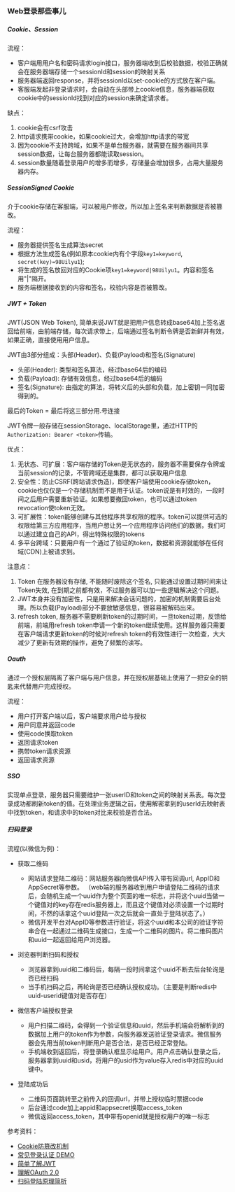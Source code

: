### Web登录那些事儿

##### Cookie、Session

流程：

* 客户端用用户名和密码请求login接口，服务器端收到后校验数据，校验正确就会在服务器端存储一个sessionId和session的映射关系
* 服务器端返回response，并将sessionId以set-cookie的方式放在客户端。
* 客服端发起非登录请求时，会自动在头部带上cookie信息，服务器端获取cookie中的sessionId找到对应的session来确定请求者。

缺点：

1. cookie会有csrf攻击
2. http请求携带cookie，如果cookie过大，会增加http请求的带宽
3. 因为cookie不支持跨域，如果不是单台服务器，就需要在服务器间共享session数据，让每台服务器都能读取session。
4. session数量随着登录用户的增多而增多，存储量会增加很多，占用大量服务器内存。

##### SessionSigned Cookie

介于cookie存储在客服端，可以被用户修改，所以加上签名来判断数据是否被篡改。

流程：

* 服务器提供签名生成算法secret
* 根据方法生成签名(例如原本cookie内有个字段`key1=keyword`, `secret(key)=98Uilyu1`);
* 将生成的签名放回对应的Cookie项`key1=keyword|98Uilyu1`。内容和签名用"|"隔开。
* 服务端根据接收到的内容和签名，校验内容是否被篡改。

##### JWT + Token

JWT(JSON Web Token), 简单来说JWT就是把用户信息转成base64加上签名返回给前端，由前端存储，每次请求带上，后端通过签名判断令牌是否新鲜并有效，如果正确，直接使用用户信息。

JWT由3部分组成：头部(Header)、负载(Payload)和签名(Signature)

* 头部(Header): 类型和签名算法，经过base64后的编码
* 负载(Payload): 存储有效信息，经过base64后的编码
* 签名(Signature): 由指定的算法，将转义后的头部和负载，加上密钥一同加密得到的。

最后的Token = 最后将这三部分用.号连接

JWT令牌一般存储在sessionStorage、localStorage里，通过HTTP的`Authorization: Bearer <token>`传输。

优点：

1. 无状态、可扩展：客户端存储的Token是无状态的，服务器不需要保存令牌或当前session的记录，不管跨域还是集群，都可以获取用户信息
2. 安全性：防止CSRF(跨站请求伪造)，即使客户端使用cookie存储token，cookie也仅仅是一个存储机制而不是用于认证。token说是有时效的，一段时间之后用户需要重新验证。如果想要撤回token，也可以通过token revocation使token无效。
3. 可扩展性：token能够创建与其他程序共享权限的程序。token可以提供可选的权限给第三方应用程序，当用户想让另一个应用程序访问他们的数据，我们可以通过建立自己的API，得出特殊权限的tokens
4. 多平台跨域：只要用户有一个通过了验证的token，数据和资源就能够在任何域(CDN)上被请求到。

注意点：

1. Token 在服务器没有存储, 不能随时废除这个签名, 只能通过设置过期时间来让Token失效, 在到期之前都有效，不过服务器可以加一些逻辑解决这个问题。
2. JWT本身并没有加密性，只是用来解决会话问题的，加密的机制需要后台处理。所以负载(Payload)部分不要放敏感信息，很容易被解码出来。
3. refresh token, 服务器不需要刷新token的过期时间，一旦token过期，反馈给前端，前端用refresh token申请一个新的token继续使用。这样服务器只需要在客户端请求更新token的时候对refresh token的有效性进行一次检查，大大减少了更新有效期的操作，避免了频繁的读写。

##### Oauth

通过一个授权层隔离了客户端与用户信息，并在授权层基础上使用了一把安全的钥匙来代替用户完成授权。

流程：

* 用户打开客户端以后，客户端要求用户给与授权
* 用户同意并返回code
* 使用code换取token
* 返回请求token
* 携带token请求资源
* 返回请求资源


##### SSO

实现单点登录，服务器只需要维护一张userID和token之间的映射关系表。每次登录成功都刷新token的值。在处理业务逻辑之前，使用解密拿到的userId去映射表中找到token，和请求中的token对比来校验是否合法。

##### 扫码登录

流程(以微信为例)：

* 获取二维码
  * 网站请求登陆二维码：网站服务器向微信API传入带有回调url, AppID和AppSecret等参数。 （web端的服务器收到用户申请登陆二维码的请求后，会随机生成一个uuid作为整个页面的唯一标志，并将这个uuid当做一个键值对的key存在redis服务器上，而且这个键值对必须设置一个过期时间，不然的话拿这个uuid登陆一次之后就会一直处于登陆状态了。）
  * 微信开发平台对AppID等参数进行验证，将这个uuid和本公司的验证字符串合在一起通过二维码生成接口，生成一个二维码的图片。将二维码图片和uuid一起返回给用户浏览器。

* 浏览器判断扫码和授权
  * 浏览器拿到uuid和二维码后，每隔一段时间拿这个uuid不断去后台轮询是否已经扫码
  * 当手机扫码之后，再轮询是否已经确认授权成功。（主要是判断redis中uuid-userid键值对是否存在）

* 微信客户端授权登录
  * 用户扫描二维码，会得到一个验证信息和uuid，然后手机端会将解析到的数据加上用户的token作为参数，向服务器发送验证登录请求。微信服务器会先用当前token判断用户是否合法，是否已经正常登陆。
  * 手机端收到返回后，将登录确认框显示给用户。用户点击确认登录之后，服务器拿到uuid和usid，将用户的usid作为value存入redis中对应的uuid键中。

* 登陆成功后
  * 二维码页面跳转至之前传入的回调url，并带上授权临时票据code
  * 后台通过code加上appid和appsecret换取access_token
  * 微信返回access_token，其中带有openid就是授权用户的唯一标志


参考资料：

* [Cookie防篡改机制](https://juejin.cn/post/6844903608618598407)
* [常见登录认证 DEMO](https://juejin.cn/post/6844903895710302221)  
* [简单了解JWT](https://juejin.cn/post/6844904170072309768)
* [理解OAuth 2.0](http://www.ruanyifeng.com/blog/2014/05/oauth_2_0.html)
* [扫码登陆原理简析](https://www.cnblogs.com/54chensongxia/p/12530268.html)